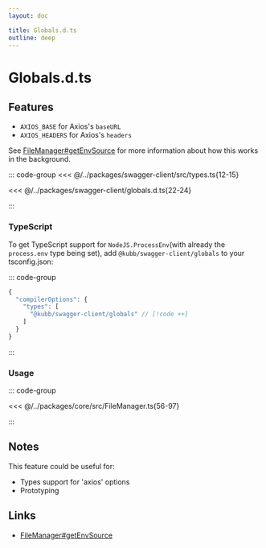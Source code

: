 ```yaml
---
layout: doc

title: Globals.d.ts
outline: deep
---
```


# Globals.d.ts

## Features

- `AXIOS_BASE` for Axios's `baseURL`
- `AXIOS_HEADERS` for Axios's `headers`

See [FileManager#getEnvSource](https://github.com/kubb-project/kubb/blob/main/packages/core/src/FileManager.ts) for more information about how this works in the background.

::: code-group
<<< @/../packages/swagger-client/src/types.ts{12-15}

<<< @/../packages/swagger-client/globals.d.ts{22-24}

:::

### TypeScript

To get TypeScript support for `NodeJS.ProcessEnv`(with already the `process.env` type being set), add `@kubb/swagger-client/globals` to your tsconfig.json:

::: code-group

```typescript [tsconfig.json]
{
  "compilerOptions": {
    "types": [
      "@kubb/swagger-client/globals" // [!code ++]
    ]
  }
}
```

:::

### Usage

::: code-group

<<< @/../packages/core/src/FileManager.ts{56-97}

:::

## Notes

This feature could be useful for:

- Types support for 'axios' options
- Prototyping

## Links

- [FileManager#getEnvSource](https://github.com/kubb-project/kubb/blob/main/packages/core/src/FileManager.ts)
